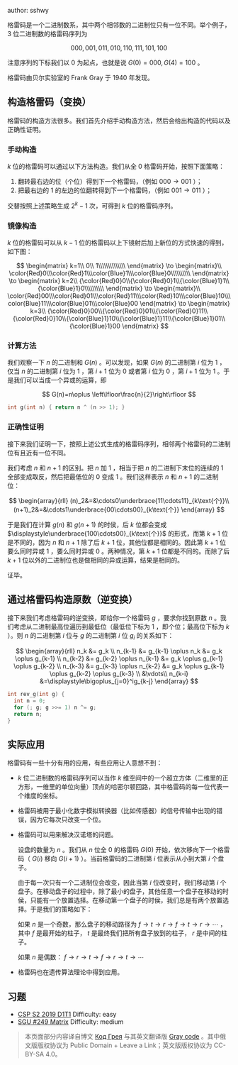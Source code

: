 author: sshwy

格雷码是一个二进制数系，其中两个相邻数的二进制位只有一位不同。举个例子， $3$ 位二进制数的格雷码序列为

$$
000,001,011,010,110,111,101,100
$$

注意序列的下标我们以 $0$ 为起点，也就是说 $G(0)=000,G(4)=100$ 。

格雷码由贝尔实验室的 Frank Gray 于 1940 年发现。

## 构造格雷码（变换）

格雷码的构造方法很多。我们首先介绍手动构造方法，然后会给出构造的代码以及正确性证明。

### 手动构造

 $k$ 位的格雷码可以通过以下方法构造。我们从全 $0$ 格雷码开始，按照下面策略：

1.  翻转最右边的位（个位）得到下一个格雷码，（例如 $000\to 001$ ）；
2.  把最右边的 $1$ 的左边的位翻转得到下一个格雷码，（例如 $001\to 011$ ）；

交替按照上述策略生成 $2^k-1$ 次，可得到 $k$ 位的格雷码序列。

### 镜像构造

 $k$ 位的格雷码可以从 $k-1$ 位的格雷码以上下镜射后加上新位的方式快速的得到，如下图：

$$
\begin{matrix}
k=1\\
0\\ 1\\\\\\\\\\\\\\
\end{matrix}
\to \begin{matrix}\\
\color{Red}0\\\color{Red}1\\\color{Blue}1\\\color{Blue}0\\\\\\\\\\
\end{matrix}
\to \begin{matrix}
k=2\\
{\color{Red}0}0\\{\color{Red}0}1\\{\color{Blue}1}1\\{\color{Blue}1}0\\\\\\\\\\
\end{matrix}
\to \begin{matrix}\\
\color{Red}00\\\color{Red}01\\\color{Red}11\\\color{Red}10\\\color{Blue}10\\\color{Blue}11\\\color{Blue}01\\\color{Blue}00
\end{matrix}
\to \begin{matrix}
k=3\\
{\color{Red}0}00\\{\color{Red}0}01\\{\color{Red}0}11\\{\color{Red}0}10\\{\color{Blue}1}10\\{\color{Blue}1}11\\{\color{Blue}1}01\\{\color{Blue}1}00
\end{matrix}
$$

### 计算方法

我们观察一下 $n$ 的二进制和 $G(n)$ 。可以发现，如果 $G(n)$ 的二进制第 $i$ 位为 $1$ ，仅当 $n$ 的二进制第 $i$ 位为 $1$ ，第 $i+1$ 位为 $0$ 或者第 $i$ 位为 $0$ ，第 $i+1$ 位为 $1$ 。于是我们可以当成一个异或的运算，即

$$
G(n)=n\oplus \left\lfloor\frac{n}{2}\right\rfloor
$$

```cpp
int g(int n) { return n ^ (n >> 1); }
```

### 正确性证明

接下来我们证明一下，按照上述公式生成的格雷码序列，相邻两个格雷码的二进制位有且近有一位不同。

我们考虑 $n$ 和 $n+1$ 的区别。把 $n$ 加 $1$ ，相当于把 $n$ 的二进制下末位的连续的 $1$ 全部变成取反，然后把最低位的 $0$ 变成 $1$ 。我们这样表示 $n$ 和 $n+1$ 的二进制位：

$$
\begin{array}{rll}
(n)_2&=&\cdots0\underbrace{11\cdots11}_{k\text{个}}\\
(n+1)_2&=&\cdots1\underbrace{00\cdots00}_{k\text{个}}
\end{array}
$$

于是我们在计算 $g(n)$ 和 $g(n+1)$ 的时侯，后 $k$ 位都会变成 $\displaystyle\underbrace{100\cdots00}_{k\text{个}}$ 的形式，而第 $k+1$ 位是不同的，因为 $n$ 和 $n+1$ 除了后 $k+1$ 位，其他位都是相同的。因此第 $k+1$ 位要么同时异或 $1$ ，要么同时异或 $0$ 。两种情况，第 $k+1$ 位都是不同的。而除了后 $k+1$ 位以外的二进制位也是做相同的异或运算，结果是相同的。

证毕。

## 通过格雷码构造原数（逆变换）

接下来我们考虑格雷码的逆变换，即给你一个格雷码 $g$ ，要求你找到原数 $n$ 。我们考虑从二进制最高位遍历到最低位（最低位下标为 $1$ ，即个位；最高位下标为 $k$ ）。则 $n$ 的二进制第 $i$ 位与 $g$ 的二进制第 $i$ 位 $g_i$ 的关系如下：

$$
\begin{array}{rll}
n_k &= g_k \\
n_{k-1} &= g_{k-1} \oplus n_k &= g_k \oplus g_{k-1} \\
n_{k-2} &= g_{k-2} \oplus n_{k-1} &= g_k \oplus g_{k-1} \oplus g_{k-2} \\
n_{k-3} &= g_{k-3} \oplus n_{k-2} &= g_k \oplus g_{k-1} \oplus g_{k-2} \oplus g_{k-3} \\
&\vdots\\
n_{k-i} &=\displaystyle\bigoplus_{j=0}^ig_{k-j}
\end{array}
$$

```cpp
int rev_g(int g) {
  int n = 0;
  for (; g; g >>= 1) n ^= g;
  return n;
}
```

## 实际应用

格雷码有一些十分有用的应用，有些应用让人意想不到：

-    $k$ 位二进制数的格雷码序列可以当作 $k$ 维空间中的一个超立方体（二维里的正方形，一维里的单位向量）顶点的哈密尔顿回路，其中格雷码的每一位代表一个维度的坐标。

-   格雷码被用于最小化数字模拟转换器（比如传感器）的信号传输中出现的错误，因为它每次只改变一个位。

-   格雷码可以用来解决汉诺塔的问题。

    设盘的数量为 $n$ 。我们从 $n$ 位全 $0$ 的格雷码 $G(0)$ 开始，依次移向下一个格雷码（ $G(i)$ 移向 $G(i+1)$ ）。当前格雷码的二进制第 $i$ 位表示从小到大第 $i$ 个盘子。

    由于每一次只有一个二进制位会改变，因此当第 $i$ 位改变时，我们移动第 $i$ 个盘子。在移动盘子的过程中，除了最小的盘子，其他任意一个盘子在移动的时侯，只能有一个放置选择。在移动第一个盘子的时侯，我们总是有两个放置选择。于是我们的策略如下：

    如果 $n$ 是一个奇数，那么盘子的移动路径为 $f\to t\to r\to f\to t\to r\to\cdots$ ，其中 $f$ 是最开始的柱子， $t$ 是最终我们把所有盘子放到的柱子， $r$ 是中间的柱子。

    如果 $n$ 是偶数： $f \to r \to t \to f \to r \to t \to \cdots$ 

-   格雷码也在遗传算法理论中得到应用。

## 习题

-    [CSP S2 2019 D1T1](https://www.luogu.org/problem/P5657) Difficulty: easy
-    [SGU #249 Matrix](http://codeforces.com/problemsets/acmsguru/problem/99999/249) Difficulty: medium

> 本页面部分内容译自博文 [Код Грея](http://e-maxx.ru/algo/gray_code) 与其英文翻译版 [Gray code](https://cp-algorithms.com/algebra/gray-code.html) 。其中俄文版版权协议为 Public Domain + Leave a Link；英文版版权协议为 CC-BY-SA 4.0。
